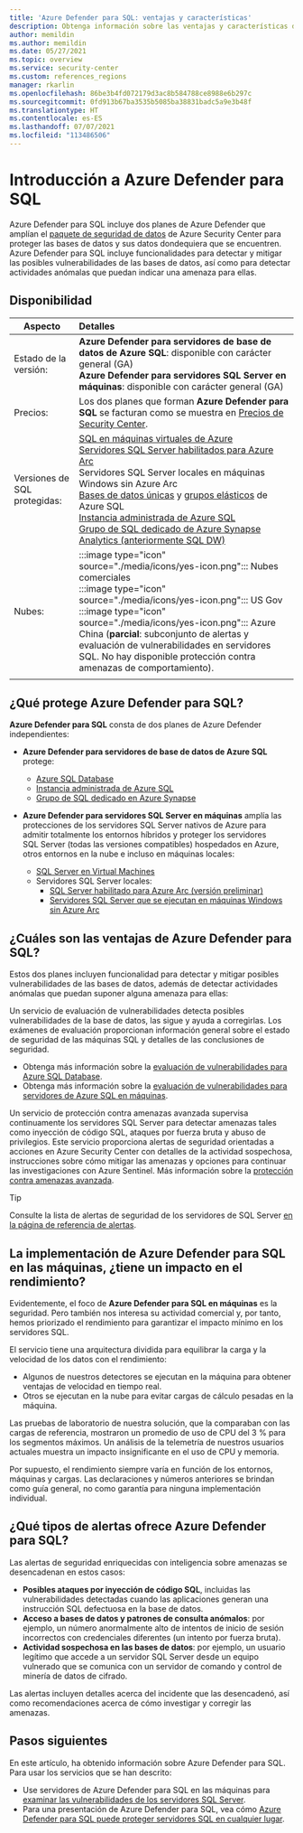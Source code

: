 ```yaml
---
title: 'Azure Defender para SQL: ventajas y características'
description: Obtenga información sobre las ventajas y características de Azure Defender para SQL.
author: memildin
ms.author: memildin
ms.date: 05/27/2021
ms.topic: overview
ms.service: security-center
ms.custom: references_regions
manager: rkarlin
ms.openlocfilehash: 86be3b4fd072179d3ac8b584788ce8988e6b297c
ms.sourcegitcommit: 0fd913b67ba3535b5085ba38831badc5a9e3b48f
ms.translationtype: HT
ms.contentlocale: es-ES
ms.lasthandoff: 07/07/2021
ms.locfileid: "113486506"
---
```

# <a name="introduction-to-azure-defender-for-sql"></a>Introducción a Azure Defender para SQL

Azure Defender para SQL incluye dos planes de Azure Defender que amplían el [paquete de seguridad de datos](../azure-sql/database/azure-defender-for-sql.md) de Azure Security Center para proteger las bases de datos y sus datos dondequiera que se encuentren. Azure Defender para SQL incluye funcionalidades para detectar y mitigar las posibles vulnerabilidades de las bases de datos, así como para detectar actividades anómalas que puedan indicar una amenaza para ellas.

## <a name="availability"></a>Disponibilidad

|Aspecto|Detalles|
|----|:----|
|Estado de la versión:|**Azure Defender para servidores de base de datos de Azure SQL**: disponible con carácter general (GA)<br>**Azure Defender para servidores SQL Server en máquinas**: disponible con carácter general (GA) |
|Precios:|Los dos planes que forman **Azure Defender para SQL** se facturan como se muestra en [Precios de Security Center](https://azure.microsoft.com/pricing/details/security-center/).|
|Versiones de SQL protegidas:|[SQL en máquinas virtuales de Azure](../azure-sql/virtual-machines/windows/sql-server-on-azure-vm-iaas-what-is-overview.md)<br>[Servidores SQL Server habilitados para Azure Arc](/sql/sql-server/azure-arc/overview)<br>Servidores SQL Server locales en máquinas Windows sin Azure Arc<br>[Bases de datos únicas](../azure-sql/database/single-database-overview.md) y [grupos elásticos](../azure-sql/database/elastic-pool-overview.md) de Azure SQL<br>[Instancia administrada de Azure SQL](../azure-sql/managed-instance/sql-managed-instance-paas-overview.md)<br>[Grupo de SQL dedicado de Azure Synapse Analytics (anteriormente SQL DW)](../synapse-analytics/sql-data-warehouse/sql-data-warehouse-overview-what-is.md)|
|Nubes:|:::image type="icon" source="./media/icons/yes-icon.png"::: Nubes comerciales<br>:::image type="icon" source="./media/icons/yes-icon.png"::: US Gov<br>:::image type="icon" source="./media/icons/yes-icon.png"::: Azure China (**parcial**: subconjunto de alertas y evaluación de vulnerabilidades en servidores SQL. No hay disponible protección contra amenazas de comportamiento).|
|||

## <a name="what-does-azure-defender-for-sql-protect"></a>¿Qué protege Azure Defender para SQL?

**Azure Defender para SQL** consta de dos planes de Azure Defender independientes:

- **Azure Defender para servidores de base de datos de Azure SQL** protege:
    - [Azure SQL Database](../azure-sql/database/sql-database-paas-overview.md)
    - [Instancia administrada de Azure SQL](../azure-sql/managed-instance/sql-managed-instance-paas-overview.md)
    - [Grupo de SQL dedicado en Azure Synapse](../synapse-analytics/sql-data-warehouse/sql-data-warehouse-overview-what-is.md)

- **Azure Defender para servidores SQL Server en máquinas** amplía las protecciones de los servidores SQL Server nativos de Azure para admitir totalmente los entornos híbridos y proteger los servidores SQL Server (todas las versiones compatibles) hospedados en Azure, otros entornos en la nube e incluso en máquinas locales:
    - [SQL Server en Virtual Machines](https://azure.microsoft.com/services/virtual-machines/sql-server/)
    - Servidores SQL Server locales:
        - [SQL Server habilitado para Azure Arc (versión preliminar)](/sql/sql-server/azure-arc/overview)
        - [Servidores SQL Server que se ejecutan en máquinas Windows sin Azure Arc](../azure-monitor/agents/agent-windows.md)


## <a name="what-are-the-benefits-of-azure-defender-for-sql"></a>¿Cuáles son las ventajas de Azure Defender para SQL?

Estos dos planes incluyen funcionalidad para detectar y mitigar posibles vulnerabilidades de las bases de datos, además de detectar actividades anómalas que puedan suponer alguna amenaza para ellas:

Un servicio de evaluación de vulnerabilidades detecta posibles vulnerabilidades de la base de datos, las sigue y ayuda a corregirlas. Los exámenes de evaluación proporcionan información general sobre el estado de seguridad de las máquinas SQL y detalles de las conclusiones de seguridad.

- Obtenga más información sobre la [evaluación de vulnerabilidades para Azure SQL Database](../azure-sql/database/sql-vulnerability-assessment.md).
- Obtenga más información sobre la [evaluación de vulnerabilidades para servidores de Azure SQL en máquinas](defender-for-sql-on-machines-vulnerability-assessment.md).

Un servicio de protección contra amenazas avanzada supervisa continuamente los servidores SQL Server para detectar amenazas tales como inyección de código SQL, ataques por fuerza bruta y abuso de privilegios. Este servicio proporciona alertas de seguridad orientadas a acciones en Azure Security Center con detalles de la actividad sospechosa, instrucciones sobre cómo mitigar las amenazas y opciones para continuar las investigaciones con Azure Sentinel. Más información sobre la [protección contra amenazas avanzada](../azure-sql/database/threat-detection-overview.md).

 > [!TIP]
 > Consulte la lista de alertas de seguridad de los servidores de SQL Server [en la página de referencia de alertas](alerts-reference.md#alerts-sql-db-and-warehouse).


## <a name="is-there-a-performance-impact-from-deploying-azure-defender-for-sql-on-machines"></a>La implementación de Azure Defender para SQL en las máquinas, ¿tiene un impacto en el rendimiento?

Evidentemente, el foco de **Azure Defender para SQL en máquinas** es la seguridad. Pero también nos interesa su actividad comercial y, por tanto, hemos priorizado el rendimiento para garantizar el impacto mínimo en los servidores SQL. 

El servicio tiene una arquitectura dividida para equilibrar la carga y la velocidad de los datos con el rendimiento: 

- Algunos de nuestros detectores se ejecutan en la máquina para obtener ventajas de velocidad en tiempo real.
- Otros se ejecutan en la nube para evitar cargas de cálculo pesadas en la máquina.

Las pruebas de laboratorio de nuestra solución, que la comparaban con las cargas de referencia, mostraron un promedio de uso de CPU del 3 % para los segmentos máximos. Un análisis de la telemetría de nuestros usuarios actuales muestra un impacto insignificante en el uso de CPU y memoria.

Por supuesto, el rendimiento siempre varía en función de los entornos, máquinas y cargas. Las declaraciones y números anteriores se brindan como guía general, no como garantía para ninguna implementación individual.


## <a name="what-kind-of-alerts-does-azure-defender-for-sql-provide"></a>¿Qué tipos de alertas ofrece Azure Defender para SQL?

Las alertas de seguridad enriquecidas con inteligencia sobre amenazas se desencadenan en estos casos:

- **Posibles ataques por inyección de código SQL**, incluidas las vulnerabilidades detectadas cuando las aplicaciones generan una instrucción SQL defectuosa en la base de datos.
- **Acceso a bases de datos y patrones de consulta anómalos**: por ejemplo, un número anormalmente alto de intentos de inicio de sesión incorrectos con credenciales diferentes (un intento por fuerza bruta).
- **Actividad sospechosa en las bases de datos**: por ejemplo, un usuario legítimo que accede a un servidor SQL Server desde un equipo vulnerado que se comunica con un servidor de comando y control de minería de datos de cifrado.

Las alertas incluyen detalles acerca del incidente que las desencadenó, así como recomendaciones acerca de cómo investigar y corregir las amenazas.



## <a name="next-steps"></a>Pasos siguientes

En este artículo, ha obtenido información sobre Azure Defender para SQL. Para usar los servicios que se han descrito:

- Use servidores de Azure Defender para SQL en las máquinas para [examinar las vulnerabilidades de los servidores SQL Server](defender-for-sql-usage.md).
- Para una presentación de Azure Defender para SQL, vea cómo [Azure Defender para SQL puede proteger servidores SQL en cualquier lugar](https://www.youtube.com/watch?v=V7RdB6RSVpc).
